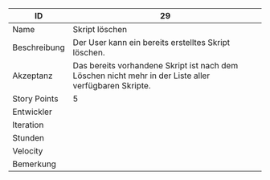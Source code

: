 | ID         | 29 |
|-|-|
|Name        | Skript löschen |
|Beschreibung| Der User kann ein bereits erstelltes Skript löschen.  |
|Akzeptanz   | Das bereits vorhandene Skript ist nach dem Löschen nicht mehr in der Liste aller verfügbaren Skripte. |
|Story Points|5|
|Entwickler  ||
|Iteration   ||
|Stunden     ||
|Velocity    ||
|Bemerkung   ||
